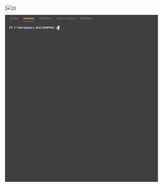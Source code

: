 [![](https://visitor-badge.glitch.me/badge?page_id=tabs-not-spaces.visitor-badge")]()

[![](./pwshell.gif)]()

